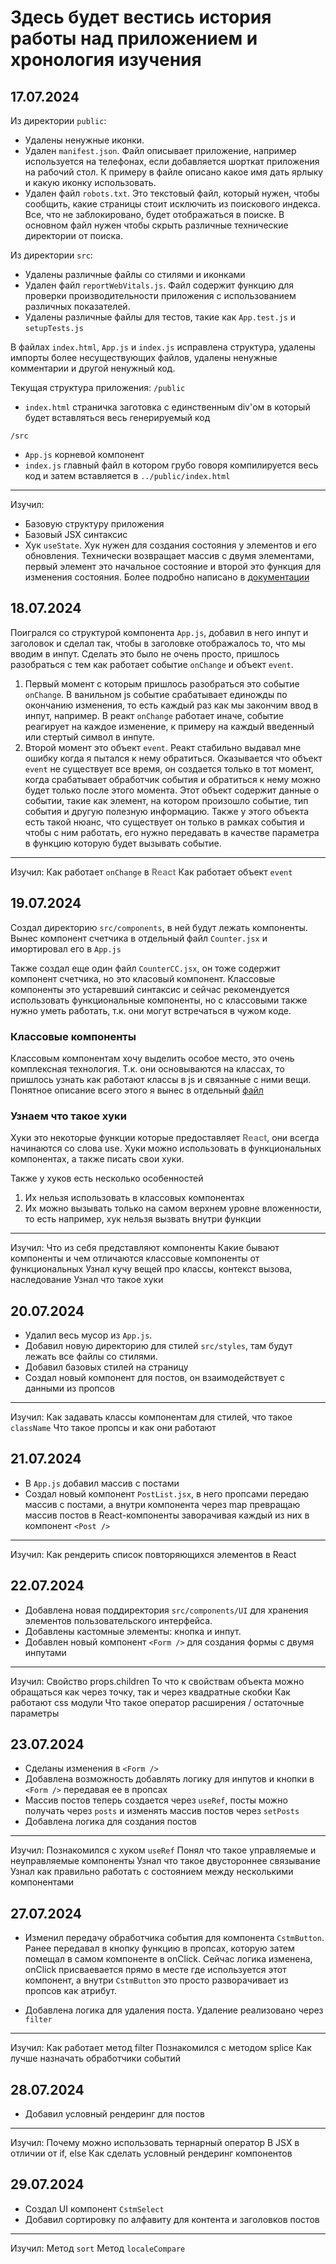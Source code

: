 # Здесь будет вестись история работы над приложением и хронология изучения

## 17.07.2024
Из директории `public`:
* Удалены ненужные иконки.
* Удален `manifest.json`. Файл описывает приложение, например используется на телефонах, если добавляется шорткат приложения на рабочий стол. К примеру в файле описано какое имя дать ярлыку и какую иконку использовать.
* Удален файл `robots.txt`. Это текстовый файл, который нужен, чтобы сообщить, какие страницы стоит исключить из поискового индекса. Все, что не заблокировано, будет отображаться в поиске. В основном файл нужен чтобы скрыть различные технические директории от поиска.

Из директории `src`:
* Удалены различные файлы со стилями и иконками
* Удален файл `reportWebVitals.js`. Файл содержит функцию для проверки производительности приложения с использованием различных показателей.
* Удалены различные файлы для тестов, такие как `App.test.js` и `setupTests.js`

В файлах `index.html`, `App.js` и `index.js` исправлена структура, удалены импорты более несуществующих файлов, удалены ненужные комментарии и другой ненужный код.

Текущая структура приложения:
`/public`
* `index.html` страничка заготовка с единственным div'ом в который будет вставляться весь генерируемый код

`/src`
* `App.js` корневой компонент
* `index.js` главный файл в котором грубо говоря компилируется весь код и затем вставляется в `../public/index.html`

---

Изучил:
* Базовую структуру приложения
* Базовый JSX синтаксис
* Хук `useState`. Хук нужен для создания состояния у элементов и его обновления. Технически возвращает массив с двумя элементами, первый элемент это начальное состояние и второй это функция для изменения состояния. Более подробно написано в [документации](https://react.dev/reference/react/useState)

## 18.07.2024

Поигрался со структурой компонента `App.js`, добавил в него инпут и заголовок и сделал так, чтобы в заголовке отображалось то, что мы вводим в инпут. Сделать это было не очень просто, пришлось разобраться с тем как работает событие `onChange` и объект `event`.

1. Первый момент с которым пришлось разобраться это событие `onChange`. В ванильном js событие срабатывает единожды по окончанию изменения, то есть каждый раз как мы закончим ввод в инпут, например. В реакт `onChange` работает иначе, событие реагирует на каждое изменение, к примеру на каждый введенный или стертый символ в инпуте.
2. Второй момент это объект `event`. Реакт стабильно выдавал мне ошибку когда я пытался к нему обратиться. Оказывается что объект `event` не существует все время, он создается только в тот момент, когда срабатывает обработчик события и обратиться к нему можно будет только после этого момента. Этот объект содержит данные о событии, такие как элемент, на котором произошло событие, тип события и другую полезную информацию. Также у этого объекта есть такой нюанс, что существует он только в рамках события и чтобы с ним работать, его нужно передавать в качестве параметра в функцию которую будет вызывать событие.

---
Изучил:
Как работает `onChange` в <strong style="color:gray">React</strong>
Как работает объект `event`

## 19.07.2024

Создал директорию `src/components`, в ней будут лежать компоненты. Вынес компонент счетчика в отдельный файл `Counter.jsx` и имортировал его в `App.js`

Также создал еще один файл `CounterCC.jsx`, он тоже содержит компонент счетчика, но это класовый компонент. Классовые компоненты это устаревший синтаксис и сейчас рекомендуется использовать функциональные компоненты, но с классовыми также нужно уметь работать, т.к. они могут встречаться в чужом коде.

### Классовые компоненты
Классовым компонентам хочу выделить особое место, это очень комплексная технология. Т.к. они основываются на классах, то пришлось узнать как работают классы в js и связанные с ними вещи. Понятное описание всего этого я вынес в отдельный [файл](CLASSES.md)

### Узнаем что такое хуки
Хуки это некоторые функции которые предоставляет <strong style="color:gray">React</strong>, они всегда начинаются со слова use. Хуки можно использовать в функциональных компонентах, а также писать свои хуки.

Также у хуков есть несколько особенностей
1. Их нельзя использовать в классовых компонентах
2. Их можно вызывать только на самом верхнем уровне вложенности, то есть например, хук нельзя вызвать внутри функции

---
Изучил:
Что из себя представляют компоненты
Какие бывают компоненты и чем отличаются классовые компоненты от функциональных
Узнал кучу вещей про классы, контекст вызова, наследование
Узнал что такое хуки

## 20.07.2024
* Удалил весь мусор из `App.js`. 
* Добавил новую директорию для стилей `src/styles`, там будут лежать все файлы со стилями.
* Добавил базовых стилей на страницу
* Создал новый компонент для постов, он взаимодействует с данными из пропсов
---
Изучил:
Как задавать классы компонентам для стилей, что такое `className`
Что такое пропсы и как они работают

## 21.07.2024
* В `App.js` добавил массив с постами
* Создал новый компонент `PostList.jsx`, в него пропсами передаю массив с постами, а внутри компонента через map превращаю массив постов в React-компоненты заворачивая каждый из них в компонент `<Post />`
---
Изучил:
Как рендерить список повторяющихся элементов в React

## 22.07.2024
* Добавлена новая поддиректория `src/components/UI` для хранения элементов пользовательского интерфейса.
* Добавлены кастомные элементы: кнопка и инпут.
* Добавлен новый компонент `<Form />` для создания формы с двумя инпутами
---
Изучил:
Свойство props.children
То что к свойствам объекта можно обращаться как через точку, так и через квадратные скобки
Как работают css модули
Что такое оператор расширения / остаточные параметры

## 23.07.2024
* Сделаны изменения в `<Form />`
* Добавлена возможность добавлять логику для инпутов и кнопки в `<Form />` передавая ее в пропсах
* Массив постов теперь создается через `useRef`, посты можно получать через `posts` и изменять массив постов через `setPosts`
* Добавлена логика для создания постов
---
Изучил:
Познакомился с хуком `useRef`
Понял что такое управляемые и неуправляемые компоненты
Узнал что такое двустороннее связывание
Узнал как правильно работать с состоянием между несколькими компонентами

## 27.07.2024
* Изменил передачу обработчика события для компонента `CstmButton`. Ранее передавал в кнопку функцию в пропсах, которую затем помещал в самом компоненте в onClick. Сейчас логика изменена, onClick присваевается прямо в месте где используется этот компонент, а внутри `CstmButton` это просто разворачивает из пропсов как атрибут.

* Добавлена логика для удаления поста. Удаление реализовано через `filter`
---
Изучил:
Как работает метод filter
Познакомился с методом splice
Как лучше назначать обработчики событий

## 28.07.2024
* Добавил условный рендеринг для постов
---
Изучил:
Почему можно использовать тернарный оператор В JSX в отличии от if, else
Как сделать условный рендеринг компонентов

## 29.07.2024
* Создал UI компонент `CstmSelect`
* Добавил сортировку по алфавиту для контента и заголовков постов
---
Изучил:
Метод `sort`
Метод `localeCompare`